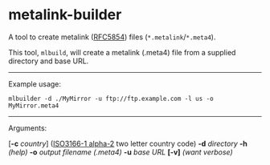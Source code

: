 # metalink-builder
A tool to create metalink ([RFC5854](https://tools.ietf.org/html/rfc5854)) files (`*.metalink`/`*.meta4`).

This tool, `mlbuild`, will create a metalink (.meta4) file from a supplied directory and base URL.

---

Example usage:

`mlbuilder -d ./MyMirror -u ftp://ftp.example.com -l us -o MyMirror.meta4`

---

Arguments:

[**-c** *country*] ([ISO3166-1 alpha-2](https://datahub.io/core/country-list) two letter country code)
**-d** *directory*
**-h** *(help)*
**-o** *output filename (.meta4)*
**-u** *base URL*
**[-v]** *(want verbose)*
